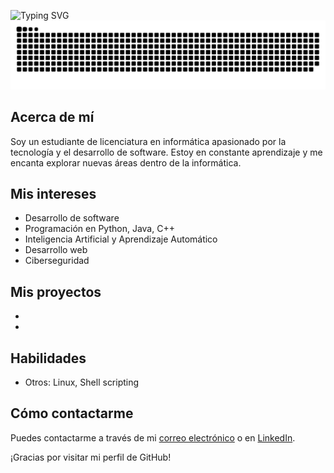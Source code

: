 ![Typing SVG](https://readme-typing-svg.demolab.com?font=Fira+Code&pause=1000&color=FFFFFF&width=435&lines=Hola,+soy+walter+👋)
![Snake animation](https://github.com/MagnoEfren/magnoefren/blob/main/github_snake.svg)
## Acerca de mí
Soy un estudiante de licenciatura en informática apasionado por la tecnología y el desarrollo de software. Estoy en constante aprendizaje y me encanta explorar nuevas áreas dentro de la informática.

## Mis intereses
- Desarrollo de software
- Programación en Python, Java, C++
- Inteligencia Artificial y Aprendizaje Automático
- Desarrollo web
- Ciberseguridad

## Mis proyectos
-
- 
## Habilidades
- Otros: Linux, Shell scripting

## Cómo contactarme
Puedes contactarme a través de mi [correo electrónico](walterw9512@gmail.com) o en [LinkedIn](https://www.linkedin.com/in/tu-perfil-linkedin).

¡Gracias por visitar mi perfil de GitHub!
